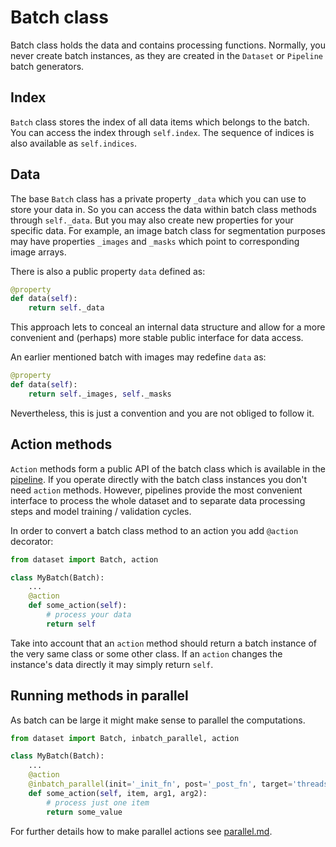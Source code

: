 # Batch class

Batch class holds the data and contains processing functions.
Normally, you never create batch instances, as they are created in the `Dataset` or `Pipeline` batch generators.


## Index
`Batch` class stores the index of all data items which belongs to the batch. You can access the index through `self.index`. The sequence of indices is also available as `self.indices`.


## Data
The base `Batch` class has a private property `_data` which you can use to store your data in. So you can access the data within batch class methods through `self._data`. But you may also create new properties for your specific data. For example, an image batch class for segmentation purposes may have properties `_images` and `_masks` which point to corresponding image arrays.

There is also a public property `data` defined as:
```python
@property
def data(self):
    return self._data
```
This approach lets to conceal an internal data structure and allow for a more convenient and (perhaps) more stable public interface for data access.

An earlier mentioned batch with images may redefine `data` as:
```python
@property
def data(self):
    return self._images, self._masks
```

Nevertheless, this is just a convention and you are not obliged to follow it.


## Action methods
`Action` methods form a public API of the batch class which is available in the [pipeline](pipeline.md). If you operate directly with the batch class instances you don't need `action` methods. However, pipelines provide the most convenient interface to process the whole dataset and to separate data processing steps and model training / validation cycles.

In order to convert a batch class method to an action you add `@action` decorator:
```python
from dataset import Batch, action

class MyBatch(Batch):
    ...
    @action
    def some_action(self):
        # process your data
        return self
```
Take into account that an `action` method should return a batch instance of the very same class or some other class.
If an `action` changes the instance's data directly it may simply return `self`.

## Running methods in parallel
As batch can be large it might make sense to parallel the computations.
```python
from dataset import Batch, inbatch_parallel, action

class MyBatch(Batch):
    ...
    @action
    @inbatch_parallel(init='_init_fn', post='_post_fn', target='threads')
    def some_action(self, item, arg1, arg2):
        # process just one item
        return some_value
```
For further details how to make parallel actions see [parallel.md](parallel.md).
